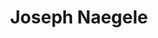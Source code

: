 ---
title: "Joseph Naegele"
presenter_id: joseph_naegele
permalink: /member_full_publications/joseph_naegele
layout: member_all_publications
---